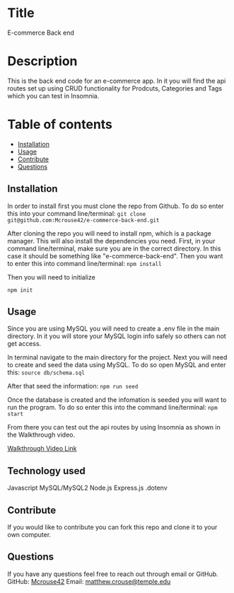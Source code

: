 # Title 
E-commerce Back end 

  # Description
  This is the back end code for an e-commerce app. In it you will find the api routes set up using CRUD functionality for Prodcuts, Categories and Tags which you can test in Insomnia.  

  # Table of contents
  * [Installation](#installation)
  * [Usage](#usage)
  * [Contribute](#contribute)
  * [Questions](#questions)
  
  ## Installation <a name="installation"></a>
  
  In order to install first you must clone the repo from Github. To do so enter this into your command line/terminal:
  `git clone git@github.com:Mcrouse42/e-commerce-back-end.git`
  
  After cloning the repo you will need to install npm, which is a package manager. This will also install the dependencies you need. First, in your command line/terminal, make sure you are in the correct directory. In this case it should be something like "e-commerce-back-end". Then you want to enter this into command line/terminal:
  `npm install` 
  
  Then you will need to initialize 
  
  `npm init`
  
  
  ## Usage <a name="usage"></a>
  Since you are using MySQL you will need to create a .env file in the main directory. In it you will store your MySQL login info safely so others can not get access. 
  
  In terminal navigate to the main directory for the project. Next you will need to create and seed the data using MySQL. To do so open MySQL and enter this:
  `source db/schema.sql`
  
  After that seed the information:
  `npm run seed`
  
  Once the database is created and the infomation is seeded you will want to run the program. To do so enter this into the command line/terminal:
  `npm start`
  
  From there you can test out the api routes by using Insomnia as shown in the Walkthrough video.

  [Walkthrough Video Link](https://drive.google.com/file/d/1Tm55ecX-2fIOK_hJpQAx-KpBNcqzZFku/view?usp=sharing)
  
  ## Technology used 
  Javascript
  MySQL/MySQL2
  Node.js
  Express.js
  .dotenv
  
  
  ## Contribute <a name="contribute"></a>
  If you would like to contribute you can fork this repo and clone it to your own computer. 


  ## Questions <a name="questions"></a>
  If you have any questions feel free to reach out through email or GitHub.
  GitHub: [Mcrouse42](https://github.com/Mcrouse42)
  Email: [matthew.crouse@temple.edu](mailto:matthew.crouse@temple.edu)
